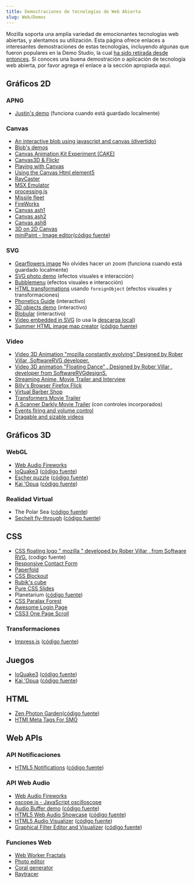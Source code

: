 ```yaml
---
title: Demostraciones de tecnologías de Web Abierta
slug: Web/Demos
---
```


Mozilla soporta una amplia variedad de emocionantes tecnologías web abiertas, y alentamos su utilización. Esta página ofrece enlaces a interesantes demostraciones de estas tecnologías, incluyendo algunas que fueron populares en la Demo Studio, la cual [ha sido retirada desde entonces](https://blog.mozilla.org/community/2015/12/18/saying-goodbye-to-demo-studio/). Si conoces una buena demostración o aplicación de tecnología web abierta, por favor agrega el enlace a la sección apropiada aquí.

## Gráficos 2D

### APNG

- [Justin's demo](http://people.mozilla.com/~dolske/apng/demo.html) (funciona cuando está guardado localmente)

### Canvas

- [An interactive blob using javascript and canvas (divertido)](http://www.blobsallad.se/)
- [Blob's demos](http://blobsallad.se/article/)
- [Canvas Animation Kit Experiment (CAKE)](http://glimr.rubyforge.org/cake/canvas.html)
- [Canvas3D & Flickr](http://www.xs4all.nl/~peterned/3d/)
- [Playing with Canvas](http://arapehlivanian.com/wp-content/uploads/2007/02/canvas.html)
- [Using the Canvas Html element5](http://langexplr.blogspot.com/2008/11/using-canvas-html-element.html)
- [RayCaster](/samples/raycaster/RayCaster.html)
- [MSX Emulator](http://jsmsxdemo.googlepages.com/jsmsx.html)
- [processing.js](http://processingjs.org/exhibition/)
- [Missile fleet](http://glimr.rubyforge.org/cake/missile_fleet.html)
- [FireWorks](http://glimr.rubyforge.org/cake/demos/fireworks2.6rt.html)
- [Canvas ash1](http://glimr.rubyforge.org/cake/demos/canvas_ash.html)
- [Canvas ash2](http://glimr.rubyforge.org/cake/demos/canvas_ash2.html)
- [Canvas ash8](http://glimr.rubyforge.org/cake/demos/canvas_ash8.html)
- [3D on 2D Canvas](http://gyu.que.jp/jscloth/)
- [miniPaint - Image editor](http://viliusle.github.io/miniPaint/)([código fuente](https://github.com/viliusle/miniPaint))

### SVG

- [Gearflowers image](http://www.kde-look.org/CONTENT/content-files/19524-gearflowers.svg.gz) No olvides hacer un zoom (funciona cuando está guardado localmente)
- [SVG photo demo](http://people.mozilla.com/~vladimir/demos/photos.svg) (efectos visuales e interacción)
- [Bubblemenu](http://starkravingfinkle.org/projects/demo/svg-bubblemenu-in-html.xml) (efectos visuales e interacción)
- [HTML transformations](http://starkravingfinkle.org/blog/2007/07/firefox-3-svg-foreignobject/) usando `foreignObject` (efectos visuales y transformaciones)
- [Phonetics Guide](http://svg-whiz.com/svg/linguistics/theCreepyMouth.svg) (interactivo)
- [3D objects demo](http://www.lutanho.net/svgvml3d/platonic.html) (interactivo)
- [Blobular](http://www.themaninblue.com/experiment/Blobular/) (interactivo)
- [Video embedded in SVG](http://www.double.co.nz/video_test/video.svg) (o usa la [descarga local](http://www.double.co.nz/video_test/video_svg.tar.bz2))
- [Summer HTML image map creator](http://summerstyle.github.io/summer/) ([código fuente](https://github.com/summerstyle/summer))

### Video

- [Video 3D Animation "mozilla constantly evolving" Designed by Rober Villar ,SoftwareRVG developer.](https://vimeo.com/172328210)
- [Video 3D animation "Floating Dance" . Designed by Rober Villar , developer from SoftwareRVGdesignS.](https://vimeo.com/173851395)
- [Streaming Anime, Movie Trailer and Interview](http://www.double.co.nz/video_test/test1.html)
- [Billy's Browser Firefox Flick](http://www.double.co.nz/video_test/test2.html)
- [Virtual Barber Shop](http://www.double.co.nz/video_test/test3.html)
- [Transformers Movie Trailer](http://www.double.co.nz/video_test/test4.html)
- [A Scanner Darkly Movie Trailer](http://www.double.co.nz/video_test/test5.html) (con controles incorporados)
- [Events firing and volume control](http://www.double.co.nz/video_test/events.html)
- [Dragable and sizable videos](http://www.double.co.nz/video_test/video.svg)

## Gráficos 3D

### WebGL

- [Web Audio Fireworks](http://ondras.github.io/fireworks-webgl/)
- [IoQuake3](https://dl.dropboxusercontent.com/u/62064441/ioquake3.js/ioquake3.html) ([código fuente](https://github.com/klaussilveira/ioquake3.js))
- [Escher puzzle](http://micah.tech/demoscene/) ([código fuente](https://github.com/micahbolen/demoscene))
- [Kai 'Opua](http://collinhover.github.io/kaiopua/) ([código fuente](https://github.com/collinhover/kaiopua))

### Realidad Virtual

- The Polar Sea ([código fuente](https://github.com/MozVR/polarsea))
- [Sechelt fly-through](https://mozvr.github.io/sechelt/) ([código fuente](https://github.com/mozvr/sechelt))

## CSS

- [CSS floating logo " mozilla " developed by Rober Villar , from Software RVG.](https://codepen.io/SoftwareRVG/pen/OXkOWj/) (codigo fuente)
- [Responsive Contact Form](http://webdeveloperbareilly.in/blog/html5/responsive-contact-form-bootstrap.php)
- [Paperfold](http://felixniklas.com/paperfold/)
- [CSS Blockout](http://ondras.github.io/blockout/)
- [Rubik's cube](http://ondras.zarovi.cz/demos/rubik/)
- [Pure CSS Slides](http://ondras.zarovi.cz/demos/nojs/)
- Planetarium ([código fuente](https://github.com/littleworkshop/planetarium))
- [CSS Paralax Forest](http://www.lesmoffat.co.uk/folio/forest/forest.html)
- [Awesome Login Page](http://webdeveloperbareilly.in/blog/css3/awesome-login-form.html)
- [CSS3 One Page Scroll](http://webdeveloperbareilly.in/blog/css3/onepage-scroll-template.html)

### Transformaciones

- [Impress.js](http://impress.github.io/impress.js) ([código fuente](https://github.com/impress/impress.js))

## Juegos

- [IoQuake3](https://dl.dropboxusercontent.com/u/62064441/ioquake3.js/ioquake3.html) ([código fuente](https://github.com/klaussilveira/ioquake3.js))
- [Kai 'Opua](http://collinhover.github.io/kaiopua/) ([código fuente](https://github.com/collinhover/kaiopua))

## HTML

- [Zen Photon Garden](http://zenphoton.com)([código fuente](https://github.com/scanlime/zenphoton))
- [HTMl Meta Tags For SMO](http://webdeveloperbareilly.in/blog/smo/html-meta-tags-for-social-media-optimization.html)

## Web APIs

### API Notificaciones

- [HTML5 Notifications](http://elfoxero.github.io/html5notifications/) ([código fuente](https://github.com/elfoxero/html5notifications))

<!---->

### API Web Audio

- [Web Audio Fireworks](http://ondras.github.io/fireworks-webgl/)
- [oscope.js - JavaScript oscilloscope](http://ondras.github.io/oscope/)
- [Audio Buffer demo](http://mdn.github.io/audio-buffer/) ([código fuente](http://mdn.github.io/audio-buffer/))
- [HTML5 Web Audio Showcase](http://nipe-systems.de/webapps/html5-web-audio/) ([código fuente](https://github.com/NIPE-SYSTEMS/html5-web-audio-showcase))
- [HTML5 Audio Visualizer](http://wayou.github.io/HTML5_Audio_Visualizer/) ([código fuente](https://github.com/Wayou/HTML5_Audio_Visualizer))
- [Graphical Filter Editor and Visualizer](http://carlosrafaelgn.com.br/GraphicalFilterEditor/) ([código fuente](https://github.com/carlosrafaelgn/GraphicalFilterEditor))

### Funciones Web

- [Web Worker Fractals](http://ondras.github.io/fractal/)
- [Photo editor](http://ondras.github.io/photo/)
- [Coral generator](http://ondras.github.io/coral/)
- [Raytracer](http://nerget.com/rayjs-mt/rayjs.html)
